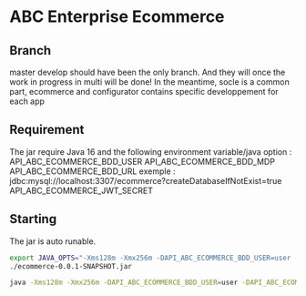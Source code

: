 # ABC Enterprise Ecommerce

## Branch
master develop should have been the only branch. And they will once the work in progress in multi will be done!
In the meantime, socle is a common part, ecommerce and configurator contains specific developpement for each app

## Requirement
The jar require Java 16 and the following environment variable/java option :
API_ABC_ECOMMERCE_BDD_USER
API_ABC_ECOMMERCE_BDD_MDP
API_ABC_ECOMMERCE_BDD_URL exemple : jdbc:mysql://localhost:3307/ecommerce?createDatabaseIfNotExist=true
API_ABC_ECOMMERCE_JWT_SECRET

## Starting
The jar is auto runable.
```bash
export JAVA_OPTS="-Xms128m -Xmx256m -DAPI_ABC_ECOMMERCE_BDD_USER=user -DAPI_ABC_ECOMMERCE_BDD_MDP=password -DAPI_ABC_ECOMMERCE_BDD_URL=jdbcUrl -DAPI_ABC_ECOMMERCE_JWT_SECRET=jwtSecret"
./ecommerce-0.0.1-SNAPSHOT.jar
```
```bash
java -Xms128m -Xmx256m -DAPI_ABC_ECOMMERCE_BDD_USER=user -DAPI_ABC_ECOMMERCE_BDD_MDP=password -DAPI_ABC_ECOMMERCE_BDD_URL=jdbcUrl -DAPI_ABC_ECOMMERCE_JWT_SECRET=jwtSecret -jar ecommerce-0.0.1-SNAPSHOT.jar
```